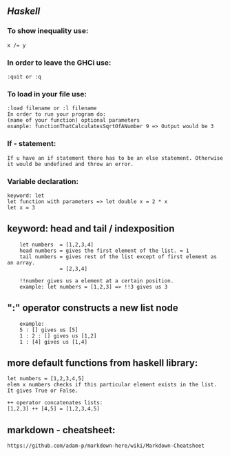 ## _Haskell_

### To show inequality use:
    x /= y 
    
### In order to leave the GHCi use:
    :quit or :q
    
### To load in your file use:
    :load filename or :l filename
    In order to run your program do:
    (name of your function) optional parameters
    example: functionThatCalculatesSqrtOfANumber 9 => Output would be 3

### If - statement:
    If u have an if statement there has to be an else statement. Otherwise it would be undefined and throw an error.
  
### Variable declaration:
    keyword: let
    let function with parameters => let double x = 2 * x
    let x = 3

## keyword: head and tail / indexposition 
        let numbers  = [1,2,3,4]
        head numbers = gives the first element of the list. = 1
        tail numbers = gives rest of the list except of first element as an array.
                     = [2,3,4]
        
        !!number gives us a element at a certain position.
        example: let numbers = [1,2,3] => !!3 gives us 3
        
## ":" operator constructs a new list node
        example: 
        5 : [] gives us [5]
        1 : 2 : [] gives us [1,2]
        1 : [4] gives us [1,4]        
        
    
## more default functions from haskell library:
    let numbers = [1,2,3,4,5]
    elem x numbers checks if this particular element exists in the list. It gives True or False.
    
    ++ operator concatenates lists:
    [1,2,3] ++ [4,5] = [1,2,3,4,5]
    
## markdown - cheatsheet:
    https://github.com/adam-p/markdown-here/wiki/Markdown-Cheatsheet    
    



    
    
